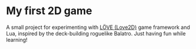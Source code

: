 # My first 2D game
A small project for experimenting with [LÖVE (Love2D)](https://love2d.org/) game framework and Lua, inspired by the deck-building roguelike Balatro. Just having fun while learning!